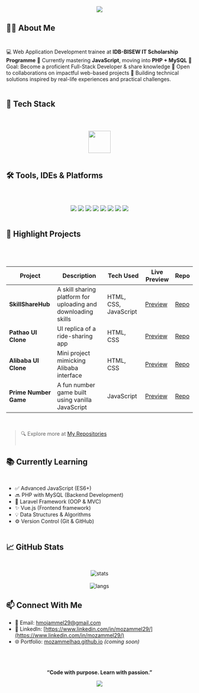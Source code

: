 <h1 align="center">
  <img src="https://readme-typing-svg.demolab.com/?font=Fira+Code&weight=700&size=22&duration=3000&pause=300&color=00FFB3&center=true&vCenter=true&width=700&lines=Hi+I%27m+Mozammel+Haq;Aspiring+Full-stack+Web+Developer;Lifelong+Learner+%7C+Tech+Explorer;End-to-end+web+dev%2C+CMS+%26+non-CMS+projects;Let%27s+Build+Something+Awesome"/>
</h1>


## 👨‍💻 About Me <br><br>

💻 Web Application Development trainee at **IDB-BISEW IT Scholarship Programme**
📘 Currently mastering **JavaScript**, moving into **PHP + MySQL**
🎯 Goal: Become a proficient Full-Stack Developer & share knowledge
🤝 Open to collaborations on impactful web-based projects
🧠 Building technical solutions inspired by real-life experiences and practical challenges. <br><br>

## 💼 Tech Stack <br><br>


  <p align="center">
    <br>
    <img src="https://skillicons.dev/icons?i=html,css,bootstrap,tailwind,js,react,php,mysql,laravel,vue,git,github,vscode" height="60"/><br><br>
  </p>




## 🛠️ Tools, IDEs & Platforms <br><br>

<p align="center">
  <br>
  <img src="https://img.shields.io/badge/VS%20Code-007ACC?style=flat&logo=visual-studio-code&logoColor=white"/>
  <img src="https://img.shields.io/badge/Git-F05032?style=flat&logo=git&logoColor=white"/>
  <img src="https://img.shields.io/badge/GitHub-181717?style=flat&logo=github&logoColor=white"/>
  <img src="https://img.shields.io/badge/Chrome%20DevTools-4285F4?style=flat&logo=google-chrome&logoColor=white"/>
  <img src="https://img.shields.io/badge/Netlify-00C7B7?style=flat&logo=netlify&logoColor=white"/>
  <img src="https://img.shields.io/badge/XAMPP-FB7A24?style=flat&logo=xampp&logoColor=white"/>
  <img src="https://img.shields.io/badge/Figma-F24E1E?style=flat&logo=figma&logoColor=white"/>
  <img src="https://img.shields.io/badge/Photoshop-31A8FF?style=flat&logo=adobe-photoshop&logoColor=white"/><br><br>
</p>



## 🚀 Highlight Projects <br><br>

<table width="100%" cell-padding="1">
  <br>
  <thead>
    <tr>
      <th>Project</th>
      <th>Description</th>
      <th>Tech Used</th>
      <th>Live Preview</th>
      <th>Repo</th>
    </tr>
  </thead>
  <tbody>
    <tr>
      <td><b>SkillShareHub</b></td>
      <td>A skill sharing platform for uploading and downloading skills</td>
      <td>HTML, CSS, JavaScript</td>
      <td><a href="#"> Preview</a></td>
      <td><a href="https://github.com/MozammelHaq/SkillShareHub">Repo</a></td>
    </tr>
    <tr>
      <td><b>Pathao UI Clone</b></td>
      <td>UI replica of a ride-sharing app</td>
      <td>HTML, CSS</td>
      <td><a href="#"> Preview</a></td>
      <td><a href="https://github.com/MozammelHaq/Pathao-Clone">Repo</a></td>
    </tr>
    <tr>
      <td><b>Alibaba UI Clone</b></td>
      <td>Mini project mimicking Alibaba interface</td>
      <td>HTML, CSS</td>
      <td><a href="#"> Preview</a></td>
      <td><a href="https://github.com/MozammelHaq/Alibaba-Clone"> Repo</a></td>
    </tr>
    <tr>
      <td><b>Prime Number Game</b></td>
      <td>A fun number game built using vanilla JavaScript</td>
      <td>JavaScript</td>
      <td><a href="#"> Preview</a></td>
      <td><a href="https://github.com/MozammelHaq/Prime-Number-Game"> Repo</a></td>
    </tr>
  </tbody>
</table><br>

> 🔍 Explore more at [My Repositories](https://github.com/Mozammel-Haq?tab=repositories) <br><br>


## 📚 Currently Learning <br><br>

- ✅ Advanced JavaScript (ES6+)
- 🔜 PHP with MySQL (Backend Development)
- 📌 Laravel Framework (OOP & MVC)
- ✨ Vue.js (Frontend framework)
- 💡 Data Structures & Algorithms
- ⚙️ Version Control (Git & GitHub) <br><br>



## 📈 GitHub Stats <br><br>

<p align="center">
  <img src="https://github-readme-stats.vercel.app/api?username=MozammelHaq&show_icons=true&theme=tokyonight" alt="stats" />
  <br>

  <br>
  <img src="https://github-readme-stats.vercel.app/api/top-langs/?username=MozammelHaq&layout=compact&theme=tokyonight" alt="langs" />
  <br>
</p>



## 📫 Connect With Me <br>

- 📧 Email: [hmojammel29@gmail.com](mailto:hmojammel29@gmail.com)
- 🔗 LinkedIn: [https://www.linkedin.com/in/mozammel29/](https://www.linkedin.com/in/mozammel29/)
- 🌐 Portfolio: [mozammelhaq.github.io](https://mozammelhaq.github.io) *(coming soon)*


<p align="center">
  <br><br><br>
  <b>“Code with purpose. Learn with passion.”
    <p align="center">
  <img src="https://capsule-render.vercel.app/api?type=blur&height=150&color=00FFB3&text=Let's%20Build%20Something%20Awesome&section=footer&reversal=true&fontColor=FFF&fontSize=32&fontAlignY=64"/>
</p>
</p>

